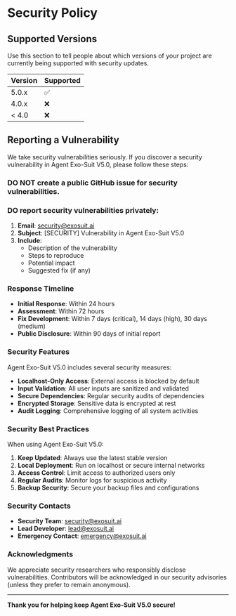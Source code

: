 # Security Policy

## Supported Versions

Use this section to tell people about which versions of your project are currently being supported with security updates.

| Version | Supported          |
| ------- | ------------------ |
| 5.0.x   | :white_check_mark: |
| 4.0.x   | :x:                |
| < 4.0   | :x:                |

## Reporting a Vulnerability

We take security vulnerabilities seriously. If you discover a security vulnerability in Agent Exo-Suit V5.0, please follow these steps:

### **DO NOT** create a public GitHub issue for security vulnerabilities.

### **DO** report security vulnerabilities privately:

1. **Email**: security@exosuit.ai
2. **Subject**: [SECURITY] Vulnerability in Agent Exo-Suit V5.0
3. **Include**:
   - Description of the vulnerability
   - Steps to reproduce
   - Potential impact
   - Suggested fix (if any)

### **Response Timeline**

- **Initial Response**: Within 24 hours
- **Assessment**: Within 72 hours
- **Fix Development**: Within 7 days (critical), 14 days (high), 30 days (medium)
- **Public Disclosure**: Within 90 days of initial report

### **Security Features**

Agent Exo-Suit V5.0 includes several security measures:

- **Localhost-Only Access**: External access is blocked by default
- **Input Validation**: All user inputs are sanitized and validated
- **Secure Dependencies**: Regular security audits of dependencies
- **Encrypted Storage**: Sensitive data is encrypted at rest
- **Audit Logging**: Comprehensive logging of all system activities

### **Security Best Practices**

When using Agent Exo-Suit V5.0:

1. **Keep Updated**: Always use the latest stable version
2. **Local Deployment**: Run on localhost or secure internal networks
3. **Access Control**: Limit access to authorized users only
4. **Regular Audits**: Monitor logs for suspicious activity
5. **Backup Security**: Secure your backup files and configurations

### **Security Contacts**

- **Security Team**: security@exosuit.ai
- **Lead Developer**: lead@exosuit.ai
- **Emergency Contact**: emergency@exosuit.ai

### **Acknowledgments**

We appreciate security researchers who responsibly disclose vulnerabilities. Contributors will be acknowledged in our security advisories (unless they prefer to remain anonymous).

---

**Thank you for helping keep Agent Exo-Suit V5.0 secure!**
